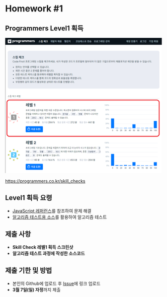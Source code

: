 # Homework #1

## Programmers Level1 획득

![프로그래머스 스킬체크](img/1.png)

<https://programmers.co.kr/skill_checks>

## Level1 획득 요령

- [JavaScript 레퍼런스](https://devdocs.programmers.co.kr/javascript/)를 참조하여 문제 해결
- [알고리즘 테스트용 소스](http://github.com/ai-creatv/algorithm_FDS18/tree/master/2_Basics/2_2_AlgorithmTest/src/function/solution.js)를 활용하여 알고리즘 테스트

## 제출 사항

- **Skill Check 레벨1 획득 스크린샷**
- **알고리즘 테스트 과정에 작성한 소스코드**

## 제출 기한 및 방법

- 본인의 Github에 업로드 후 [Issue](https://github.com/ai-creatv/algorithm_FDS18/issues)에 링크 업로드
- **3월 7일(일) 자정**까지 제출
